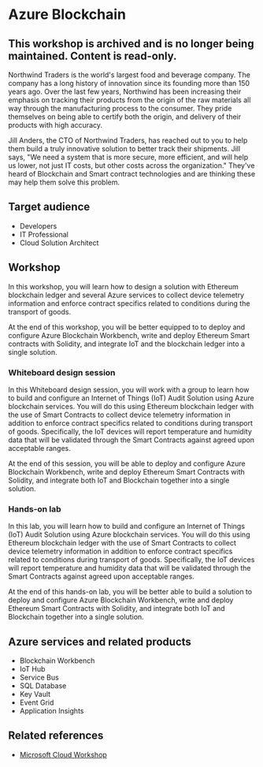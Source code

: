 # Azure Blockchain

## This workshop is archived and is no longer being maintained. Content is read-only.

Northwind Traders is the world's largest food and beverage company. The company has a long history of innovation since its founding more than 150 years ago. Over the last few years, Northwind has been increasing their emphasis on tracking their products from the origin of the raw materials all way through the manufacturing process to the consumer. They pride themselves on being able to certify both the origin, and delivery of their products with high accuracy.

Jill Anders, the CTO of Northwind Traders, has reached out to you to help them build a truly innovative solution to better track their shipments. Jill says, "We need a system that is more secure, more efficient, and will help us lower, not just IT costs, but other costs across the organization." They've heard of Blockchain and Smart contract technologies and are thinking these may help them solve this problem.

## Target audience
-	Developers
-	IT Professional
-	Cloud Solution Architect

## Workshop
In this workshop, you will learn how to design a solution with Ethereum blockchain ledger and several Azure services to collect device telemetry information and enforce contract specifics related to conditions during the transport of goods.

At the end of this workshop, you will be better equipped to to deploy and configure Azure Blockchain Workbench, write and deploy Ethereum Smart contracts with Solidity, and integrate IoT and the blockchain ledger into a single solution.

### Whiteboard design session
In this Whiteboard design session, you will work with a group to learn how to build and configure an Internet of Things (IoT) Audit Solution using Azure blockchain services. You will do this using Ethereum blockchain ledger with the use of Smart Contracts to collect device telemetry information in addition to enforce contract specifics related to conditions during transport of goods. Specifically, the IoT devices will report temperature and humidity data that will be validated through the Smart Contracts against agreed upon acceptable ranges.

At the end of this session, you will be able to deploy and configure Azure Blockchain Workbench, write and deploy Ethereum Smart Contracts with Solidity, and integrate both IoT and Blockchain together into a single solution.

### Hands-on lab
In this lab, you will learn how to build and configure an Internet of Things (IoT) Audit Solution using Azure blockchain services. You will do this using Ethereum blockchain ledger with the use of Smart Contracts to collect device telemetry information in addition to enforce contract specifics related to conditions during transport of goods. Specifically, the IoT devices will report temperature and humidity data that will be validated through the Smart Contracts against agreed upon acceptable ranges.

At the end of this hands-on lab, you will be better able to build a solution to deploy and configure Azure Blockchain Workbench, write and deploy Ethereum Smart Contracts with Solidity, and integrate both IoT and Blockchain together into a single solution.

## Azure services and related products
- Blockchain Workbench
- IoT Hub
- Service Bus
- SQL Database
- Key Vault
- Event Grid
- Application Insights

## Related references
- [Microsoft Cloud Workshop](https://microsoftcloudworkshop.com/index.html)
